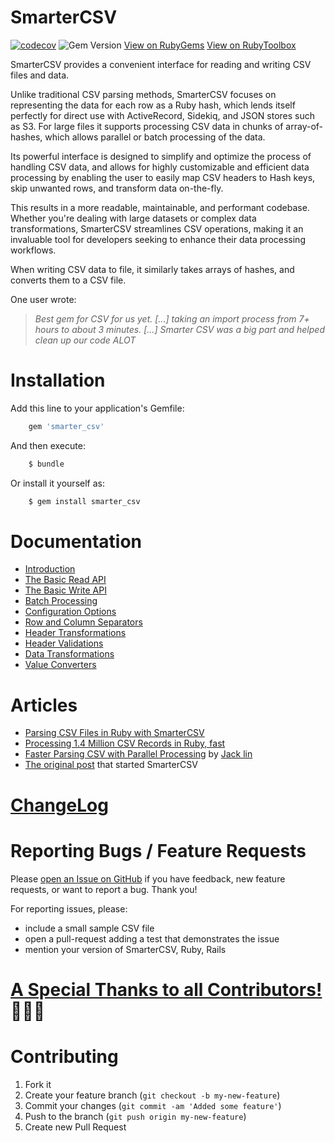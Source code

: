 
# SmarterCSV

 [![codecov](https://codecov.io/gh/tilo/smarter_csv/branch/main/graph/badge.svg?token=1L7OD80182)](https://codecov.io/gh/tilo/smarter_csv) ![Gem Version](https://img.shields.io/gem/v/smarter_csv) [View on RubyGems](https://rubygems.org/gems/smarter_csv) [View on RubyToolbox](https://www.ruby-toolbox.com/search?q=smarter_csv)

 SmarterCSV provides a convenient interface for reading and writing CSV files and data.

 Unlike traditional CSV parsing methods, SmarterCSV focuses on representing the data for each row as a Ruby hash, which lends itself perfectly for direct use with ActiveRecord, Sidekiq, and JSON stores such as S3. For large files it supports processing CSV data in chunks of array-of-hashes, which allows parallel or batch processing of the data.

 Its powerful interface is designed to simplify and optimize the process of handling CSV data, and allows for highly customizable and efficient data processing by enabling the user to easily map CSV headers to Hash keys, skip unwanted rows, and transform data on-the-fly. 

 This results in a more readable, maintainable, and performant codebase. Whether you're dealing with large datasets or complex data transformations, SmarterCSV streamlines CSV operations, making it an invaluable tool for developers seeking to enhance their data processing workflows.

  When writing CSV data to file, it similarly takes arrays of hashes, and converts them to a CSV file.

One user wrote:

  > *Best gem for CSV for us yet. [...] taking an import process from 7+ hours to about 3 minutes. [...] Smarter CSV was a big part and helped clean up our code ALOT*

# Installation

Add this line to your application's Gemfile:
```ruby
    gem 'smarter_csv'
```
And then execute:
```ruby
    $ bundle
```
Or install it yourself as:
```ruby
    $ gem install smarter_csv
```

# Documentation

  * [Introduction](docs/_introduction.md)
  * [The Basic Read API](docs/basic_read_api.md)
  * [The Basic Write API](docs/basic_write_api.md)
  * [Batch Processing](./docs/batch_processing.md)
  * [Configuration Options](docs/options.md)
  * [Row and Column Separators](docs/row_col_sep.md)
  * [Header Transformations](docs/header_transformations.md)
  * [Header Validations](docs/header_validations.md)
  * [Data Transformations](docs/data_transformations.md)
  * [Value Converters](docs/value_converters.md)
    
# Articles
  * [Parsing CSV Files in Ruby with SmarterCSV](https://tilo-sloboda.medium.com/parsing-csv-files-in-ruby-with-smartercsv-6ce66fb6cf38)
  * [Processing 1.4 Million CSV Records in Ruby, fast ](https://lcx.wien/blog/processing-14-million-csv-records-in-ruby/)
  * [Faster Parsing CSV with Parallel Processing](http://xjlin0.github.io/tech/2015/05/25/faster-parsing-csv-with-parallel-processing) by [Jack lin](https://github.com/xjlin0/)
  * [The original post](http://www.unixgods.org/Ruby/process_csv_as_hashes.html) that started SmarterCSV

# [ChangeLog](./CHANGELOG.md)

# Reporting Bugs / Feature Requests

Please [open an Issue on GitHub](https://github.com/tilo/smarter_csv/issues) if you have feedback, new feature requests, or want to report a bug. Thank you!

For reporting issues, please:
  * include a small sample CSV file
  * open a pull-request adding a test that demonstrates the issue
  * mention your version of SmarterCSV, Ruby, Rails

# [A Special Thanks to all Contributors!](CONTRIBUTORS.md) 🎉🎉🎉


# Contributing

1. Fork it
2. Create your feature branch (`git checkout -b my-new-feature`)
3. Commit your changes (`git commit -am 'Added some feature'`)
4. Push to the branch (`git push origin my-new-feature`)
5. Create new Pull Request

